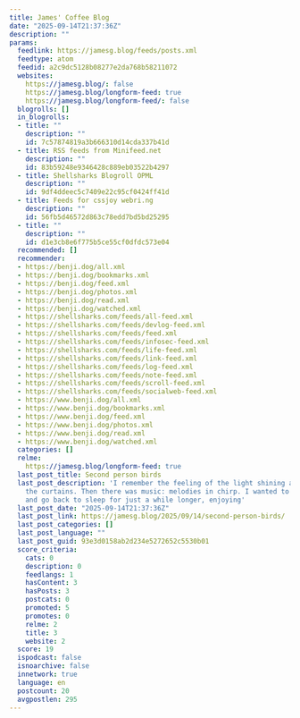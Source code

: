 ```yaml
---
title: James' Coffee Blog
date: "2025-09-14T21:37:36Z"
description: ""
params:
  feedlink: https://jamesg.blog/feeds/posts.xml
  feedtype: atom
  feedid: a2c9dc5128b08277e2da768b58211072
  websites:
    https://jamesg.blog/: false
    https://jamesg.blog/longform-feed: true
    https://jamesg.blog/longform-feed/: false
  blogrolls: []
  in_blogrolls:
  - title: ""
    description: ""
    id: 7c57874819a3b666310d14cda337b41d
  - title: RSS feeds from Minifeed.net
    description: ""
    id: 83b59248e9346428c889eb03522b4297
  - title: Shellsharks Blogroll OPML
    description: ""
    id: 9df4ddeec5c7409e22c95cf0424ff41d
  - title: Feeds for cssjoy webri.ng
    description: ""
    id: 56fb5d46572d863c78edd7bd5bd25295
  - title: ""
    description: ""
    id: d1e3cb8e6f775b5ce55cf0dfdc573e04
  recommended: []
  recommender:
  - https://benji.dog/all.xml
  - https://benji.dog/bookmarks.xml
  - https://benji.dog/feed.xml
  - https://benji.dog/photos.xml
  - https://benji.dog/read.xml
  - https://benji.dog/watched.xml
  - https://shellsharks.com/feeds/all-feed.xml
  - https://shellsharks.com/feeds/devlog-feed.xml
  - https://shellsharks.com/feeds/feed.xml
  - https://shellsharks.com/feeds/infosec-feed.xml
  - https://shellsharks.com/feeds/life-feed.xml
  - https://shellsharks.com/feeds/link-feed.xml
  - https://shellsharks.com/feeds/log-feed.xml
  - https://shellsharks.com/feeds/note-feed.xml
  - https://shellsharks.com/feeds/scroll-feed.xml
  - https://shellsharks.com/feeds/socialweb-feed.xml
  - https://www.benji.dog/all.xml
  - https://www.benji.dog/bookmarks.xml
  - https://www.benji.dog/feed.xml
  - https://www.benji.dog/photos.xml
  - https://www.benji.dog/read.xml
  - https://www.benji.dog/watched.xml
  categories: []
  relme:
    https://jamesg.blog/longform-feed: true
  last_post_title: Second person birds
  last_post_description: 'I remember the feeling of the light shining around and through
    the curtains. Then there was music: melodies in chirp. I wanted to close my eyes
    and go back to sleep for just a while longer, enjoying'
  last_post_date: "2025-09-14T21:37:36Z"
  last_post_link: https://jamesg.blog/2025/09/14/second-person-birds/
  last_post_categories: []
  last_post_language: ""
  last_post_guid: 93e3d0158ab2d234e5272652c5530b01
  score_criteria:
    cats: 0
    description: 0
    feedlangs: 1
    hasContent: 3
    hasPosts: 3
    postcats: 0
    promoted: 5
    promotes: 0
    relme: 2
    title: 3
    website: 2
  score: 19
  ispodcast: false
  isnoarchive: false
  innetwork: true
  language: en
  postcount: 20
  avgpostlen: 295
---
```

